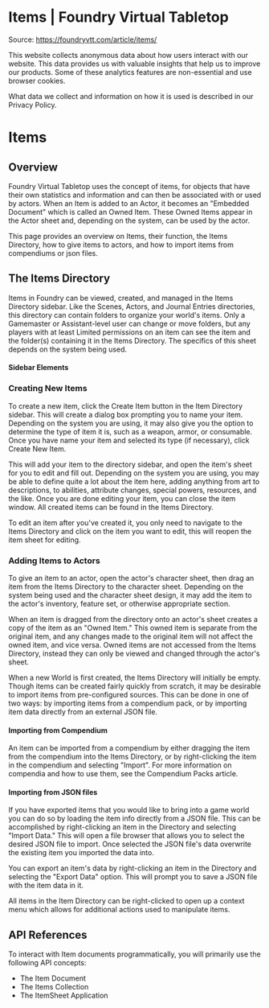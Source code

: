 # Items | Foundry Virtual Tabletop

Source: https://foundryvtt.com/article/items/

This website collects anonymous data about how users interact with our website. This data provides us with 
        valuable insights that help us to improve our products. Some of these analytics features are non-essential 
        and use browser cookies.

What data we collect and information on how it is used is described in our 
        Privacy Policy.


# Items


## 


## Overview

Foundry Virtual Tabletop uses the concept of items, for objects that have their own statistics and information and can then be associated with or used by actors. When an Item is added to an Actor, it becomes an "Embedded Document" which is called an Owned Item. These Owned Items appear in the Actor sheet and, depending on the system, can be used by the actor.

This page provides an overview on Items, their function, the Items Directory, how to give items to actors, and how to import items from compendiums or json files.


## The Items Directory

Items in Foundry can be viewed, created, and managed in the Items Directory sidebar. Like the Scenes, Actors, and Journal Entries directories, this directory can contain folders to organize your world's items. Only a Gamemaster or Assistant-level user can change or move folders, but any players with at least Limited permissions on an item can see the item and the folder(s) containing it in the Items Directory. The specifics of this sheet depends on the system being used.


#### Sidebar Elements


### Creating New Items

To create a new item, click the   Create Item button in the Item Directory sidebar. This will create a dialog box prompting you to name your item. Depending on the system you are using, it may also give you the option to determine the type of item it is, such as a weapon, armor, or consumable. Once you have name your item and selected its type (if necessary), click Create New Item.

This will add your item to the directory sidebar, and open the item's sheet for you to edit and fill out. Depending on the system you are using, you may be able to define quite a lot about the item here, adding anything from art to descriptions, to abilities, attribute changes, special powers, resources, and the like. Once you are done editing your item, you can close the item window. All created items can be found in the Items Directory.

To edit an item after you've created it, you only need to navigate to the Items Directory and click on the item you want to edit, this will reopen the item sheet for editing.


### Adding Items to Actors

To give an item to an actor, open the actor's character sheet, then drag an item from the Items Directory to the character sheet. Depending on the system being used and the character sheet design, it may add the item to the actor's inventory, feature set, or otherwise appropriate section.

When an item is dragged from the directory onto an actor's sheet creates a copy of the item as an "Owned Item." This owned item is separate from the original item, and any changes made to the original item will not affect the owned item, and vice versa. Owned items are not accessed from the Items Directory, instead they can only be viewed and changed through the actor's sheet.

When a new World is first created, the Items Directory will initially be empty. Though items can be created fairly quickly from scratch, it may be desirable to import items from pre-configured sources. This can be done in one of two ways: by importing items from a compendium pack, or by importing item data directly from an external JSON file.


#### Importing from Compendium

An item can be imported from a compendium by either dragging the item from the compendium into the Items Directory, or by right-clicking the item in the compendium and selecting "Import". For more information on compendia and how to use them, see the Compendium Packs article.


#### Importing from JSON files

If you have exported items that you would like to bring into a game world you can do so by loading the item info directly from a JSON file. This can be accomplished by right-clicking an item in the Directory and selecting "Import Data." This will open a file browser that allows you to select the desired JSON file to import. Once selected the JSON file's data overwrite the existing item you imported the data into.

You can export an item's data by right-clicking an item in the Directory and selecting the "Export Data" option. This will prompt you to save a JSON file with the item data in it.

All items in the Item Directory can be right-clicked to open up a context menu which allows for additional actions used to manipulate items.


## API References

To interact with Item documents programmatically, you will primarily use the following API concepts:

- The  Item Document
- The  Items Collection
- The  ItemSheet Application


